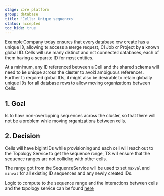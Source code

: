 ```yaml
---
stage: core platform
group: database
title: 'Cells: Unique sequences'
status: accepted
toc_hide: true
---
```


Example Company today ensures that every database row create has a unique ID, allowing to access a merge request, CI Job or Project by a known global ID.
Cells will use many distinct and not connected databases, each of them having a separate ID for most entities.

At a minimum, any ID referenced between a Cell and the shared schema will need to be unique across the cluster to avoid ambiguous references.
Further to required global IDs, it might also be desirable to retain globally unique IDs for all database rows to allow moving organizations between Cells.

## 1. Goal

Is to have non-overlapping sequences across the cluster, so that there will not be a problem while moving organizations between cells.

## 2. Decision

Cells will have bigint IDs while provisioning and each cell will reach out to the Topology Service to get
the sequence range, TS will ensure that the sequence ranges are not colliding with other cells.

The range got from the SequenceService will be used to set `maxval` and `minval` for all existing ID sequences and any
newly created IDs.

Logic to compute to the sequence range and the interactions between cells and the topology service can be found [here](topology_service.md#workflow).
